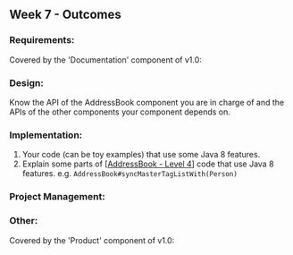 <link rel="stylesheet" href="{{baseUrl}}/css/main.css">
<link rel="stylesheet" href="{{baseUrl}}/css/schedule.css">

<div class="website-content">

## Week 7 - Outcomes

<div id="main">

### Requirements:

<panel type="danger" header="**`W7.1` Can record requirements of a product** :star:" no-close>
  <panel header=":dart: Evidence" expanded>

Covered by the 'Documentation' component of v1.0:

<dynamic-panel src="../../admin/project-v10.md" header="%%Admin &raquo; Project &rarr; v1.0%%" no-close />

  </panel>
</panel>

### Design:

<dynamic-panel type="danger" src="outcome-architecture.md" header="**`W7.2` Can interpret an architecture diagram** :star:" no-close />

<panel type="warning" header="**`W7.3` Can explain APIs** :star::star:" no-close>
  <include src="../../book/reuse/apis/what/full.md" />
  <panel header=":dart: Evidence" expanded>

Know the API of the AddressBook component you are in charge of and the APIs of the other components your component depends on.

  </panel>
</panel>

<dynamic-panel type="warning" src="outcome-sequenceDiagramIntermediate.md" header="**`W7.4` Can use intermediate-level sequence diagrams** :star::star:" no-close />

### Implementation:

<dynamic-panel type="warning" src="outcome-logging.md" header="**`W7.5` Can use logging** :star::star:" no-close />

<dynamic-panel type="info" src="outcome-assertion.md" header="**`W7.6` Can use assertions** :star::star::star:" no-close />

<!-- ==================================================================================================== -->

<panel type="success" header="**`W7.7` Can use Java8 streams :star::star::star::star:**" no-close>
  <include src="../../book/javaTools/streamsBasic/full.md" />
  <panel header=":dart: Evidence" expanded>

1. Your code (can be toy examples) that use some Java 8 features. 
2. Explain some parts of [[AddressBook - Level 4](https://nus-cs2103-ay1718s1.github.io/addressbook-level4/)] code that use Java 8 features. e.g. `AddressBook#syncMasterTagListWith(Person)`

  </panel>
</panel>

### Project Management:

<dynamic-panel type="info" src="outcome-continuous.md" header="**`W7.8` Can explain continuous integration and continuous deployment** :star::star::star:" no-close />

### Other:

<panel type="danger" header="**`W7.9` Can do local-impact changes to an existing software** :star:" no-close>
  <panel header=":dart: Evidence" expanded>

Covered by the 'Product' component of v1.0:

<dynamic-panel src="../../admin/project-v10.md" header="%%Admin &raquo; Project &rarr; v1.0%%" no-close />

  </panel>
</panel>

</div>
</div>
